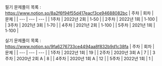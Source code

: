 
필기 문제풀이 목록
: https://www.notion.so/8a2f6f94f55d417eacf3ce94688082bc
| 주차 | 회차 | 문제 |
| --- | --- | --- |
| 1주차 | 2022년 2회 | 1-50 |
| 2주차 | 2022년 1회 | 1-100 |
| 3주차 | 2021년 3회 | 1-70 |
| 4주차 | 2021년 2회 | 1-100 |
| 5주차 | 2021년 1회 | 1-100 |

실기 문제풀이 목록
: https://www.notion.so/9fa6276733ce4494aa8f832b9d1c38fa
| 주차 | 회차 | 문제 |
| --- | --- | --- |
| 1주차 | 2022년 1회 | 19 |
| 2주차 | 2020년 3회 A | 7 |
| 3주차 | 2020년 2회 A | 8 |
| 4주차 | 2020년 1회 A | 12 |
| 5주차 | 2022년 1회 | 1 |
